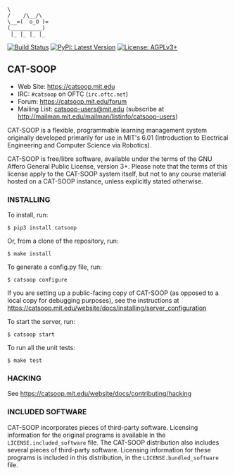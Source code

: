 ```nohighlight
\
/    /\__/\
\__=(  o_O )=
(__________)
 |_ |_ |_ |_
```

[![Build Status](https://catsoop.mit.edu/jenkins/buildStatus/icon?job=catsoop%2Fcatsoop%2Fmaster)](https://catsoop.mit.edu/jenkins/job/catsoop/job/catsoop/job/master/)
[![PyPI: Latest Version](https://img.shields.io/pypi/v/catsoop.svg)](https://pypi.org/project/catsoop/)
[![License: AGPLv3+](https://img.shields.io/pypi/l/catsoop.svg)](https://catsoop.mit.edu/git/catsoop/catsoop/raw/branch/master/LICENSE)

## CAT-SOOP

* Web Site: <https://catsoop.mit.edu>
* IRC: `#catsoop` on OFTC (`irc.oftc.net`)
* Forum: <https://catsoop.mit.edu/forum>
* Mailing List: [catsoop-users@mit.edu](mailto:catsoop-users@mit.edu)
  (subscribe at <http://mailman.mit.edu/mailman/listinfo/catsoop-users>)


CAT-SOOP is a flexible, programmable learning management system originally
developed primarily for use in MIT's 6.01 (Introduction to Electrical
Engineering and Computer Science via Robotics).

CAT-SOOP is free/libre software, available under the terms of the GNU Affero
General Public License, version 3+.  Please note that the terms of this license
apply to the CAT-SOOP system itself, but not to any course material hosted on a
CAT-SOOP instance, unless explicitly stated otherwise.


### INSTALLING

To install, run:
```nohighlight
$ pip3 install catsoop
```

Or, from a clone of the repository, run:
```nohighlight
$ make install
```

To generate a config.py file, run:
```nohighlight
$ catsoop configure
```

If you are setting up a public-facing copy of CAT-SOOP (as opposed to a local
copy for debugging purposes), see the instructions at
<https://catsoop.mit.edu/website/docs/installing/server_configuration>

To start the server, run:
```nohighlight
$ catsoop start
```

To run all the unit tests:
```nohighlight
$ make test
```


### HACKING

See <https://catsoop.mit.edu/website/docs/contributing/hacking>


### INCLUDED SOFTWARE

CAT-SOOP incorporates pieces of third-party software.  Licensing information
for the original programs is available in the `LICENSE.included_software` file.
The CAT-SOOP distribution also includes several pieces of third-party software.
Licensing information for these programs is included in this distribution, in
the `LICENSE.bundled_software` file.
